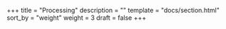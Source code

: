 +++
title = "Processing"
description = ""
template = "docs/section.html"
sort_by = "weight"
weight = 3
draft = false
+++
